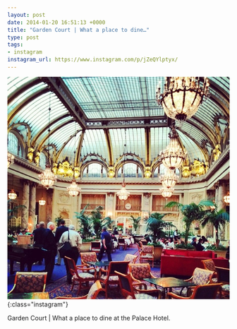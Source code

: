 ```yaml
---
layout: post
date: 2014-01-20 16:51:13 +0000
title: "Garden Court | What a place to dine…"
type: post
tags:
- instagram
instagram_url: https://www.instagram.com/p/jZeQYlptyx/
---
```


![Instagram - jZeQYlptyx](/img/jZeQYlptyx.jpg){:class="instagram"}

Garden Court | What a place to dine at the Palace Hotel.
